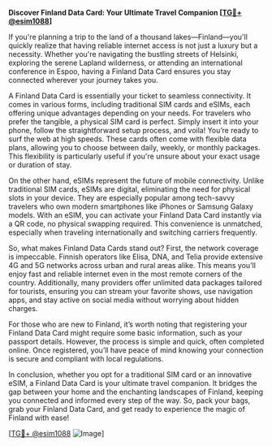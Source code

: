 **Discover Finland Data Card: Your Ultimate Travel Companion [[TG💪+ @esim1088](https://t.me/s/esim1088)]**

If you're planning a trip to the land of a thousand lakes—Finland—you'll quickly realize that having reliable internet access is not just a luxury but a necessity. Whether you're navigating the bustling streets of Helsinki, exploring the serene Lapland wilderness, or attending an international conference in Espoo, having a Finland Data Card ensures you stay connected wherever your journey takes you.

A Finland Data Card is essentially your ticket to seamless connectivity. It comes in various forms, including traditional SIM cards and eSIMs, each offering unique advantages depending on your needs. For travelers who prefer the tangible, a physical SIM card is perfect. Simply insert it into your phone, follow the straightforward setup process, and voila! You’re ready to surf the web at high speeds. These cards often come with flexible data plans, allowing you to choose between daily, weekly, or monthly packages. This flexibility is particularly useful if you're unsure about your exact usage or duration of stay.

On the other hand, eSIMs represent the future of mobile connectivity. Unlike traditional SIM cards, eSIMs are digital, eliminating the need for physical slots in your device. They are especially popular among tech-savvy travelers who own modern smartphones like iPhones or Samsung Galaxy models. With an eSIM, you can activate your Finland Data Card instantly via a QR code, no physical swapping required. This convenience is unmatched, especially when traveling internationally and switching carriers frequently.

So, what makes Finland Data Cards stand out? First, the network coverage is impeccable. Finnish operators like Elisa, DNA, and Telia provide extensive 4G and 5G networks across urban and rural areas alike. This means you’ll enjoy fast and reliable internet even in the most remote corners of the country. Additionally, many providers offer unlimited data packages tailored for tourists, ensuring you can stream your favorite shows, use navigation apps, and stay active on social media without worrying about hidden charges.

For those who are new to Finland, it’s worth noting that registering your Finland Data Card might require some basic information, such as your passport details. However, the process is simple and quick, often completed online. Once registered, you’ll have peace of mind knowing your connection is secure and compliant with local regulations.

In conclusion, whether you opt for a traditional SIM card or an innovative eSIM, a Finland Data Card is your ultimate travel companion. It bridges the gap between your home and the enchanting landscapes of Finland, keeping you connected and informed every step of the way. So, pack your bags, grab your Finland Data Card, and get ready to experience the magic of Finland with ease!

[[TG💪+ @esim1088](https://t.me/s/esim1088) ![Image](https://i.postimg.cc/Y0z9fWf4/image.png)]
